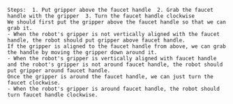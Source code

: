 
    Steps:  1. Put gripper above the faucet handle  2. Grab the faucet handle with the gripper  3. Turn the faucet handle clockwise
    We should first put the gripper above the faucet handle so that we can grab it.
    - When the robot's gripper is not vertically aligned with the faucet handle, the robot should put gripper above faucet handle.
    If the gripper is aligned to the faucet handle from above, we can grab the handle by moving the gripper down around it.
    - When the robot's gripper is vertically aligned with faucet handle and the robot's gripper is not around faucet handle, the robot should put gripper around faucet handle.
    Once the gripper is around the faucet handle, we can just turn the faucet clockwise.
    - When the robot's gripper is around faucet handle, the robot should turn faucet handle clockwise.